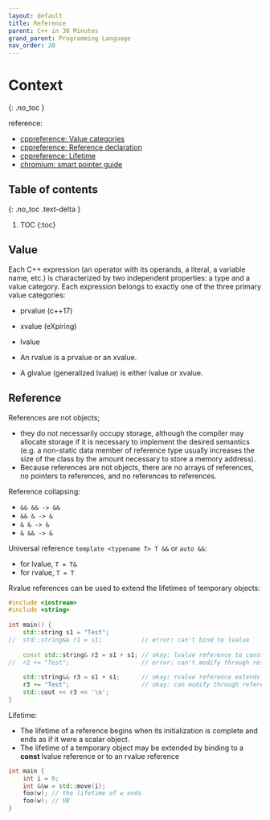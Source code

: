 ```yaml
---
layout: default
title: Reference
parent: C++ in 30 Minutes
grand_parent: Programming Language
nav_order: 20
---
```


# Context
{: .no_toc }

reference:

- [cppreference: Value categories](https://en.cppreference.com/w/cpp/language/value_category)
- [cppreference: Reference declaration](https://en.cppreference.com/w/cpp/language/reference)
- [cppreference: Lifetime](https://en.cppreference.com/w/cpp/language/lifetime)
- [chromium: smart pointer guide](https://www.chromium.org/developers/smart-pointer-guidelines)

## Table of contents
{: .no_toc .text-delta }

1. TOC
{:toc}

## Value

Each C++ expression (an operator with its operands, a literal, a variable name, etc.) is characterized by two independent properties: a type and a value category. Each expression belongs to exactly one of the three primary value categories:

- prvalue (c++17)
- xvalue (eXpiring)
- lvalue

- An rvalue is a prvalue or an xvalue. 
- A glvalue (generalized lvalue) is either lvalue or xvalue.

## Reference

References are not objects; 

- they do not necessarily occupy storage, although the compiler may allocate storage if it is necessary to implement the desired semantics (e.g. a non-static data member of reference type usually increases the size of the class by the amount necessary to store a memory address).
- Because references are not objects, there are no arrays of references, no pointers to references, and no references to references.

Reference collapsing:

- `&& && -> &&`
- `&& & -> &`
- `& & -> &`
- `& && -> &`

Universal reference `template <typename T> T &&` or `auto &&`:

- for lvalue, `T = T&`
- for rvalue, `T = T`

Rvalue references can be used to extend the lifetimes of temporary objects:

```c++
#include <iostream>
#include <string>
 
int main() {
    std::string s1 = "Test";
//  std::string&& r1 = s1;           // error: can't bind to lvalue
 
    const std::string& r2 = s1 + s1; // okay: lvalue reference to const extends lifetime
//  r2 += "Test";                    // error: can't modify through reference to const
 
    std::string&& r3 = s1 + s1;      // okay: rvalue reference extends lifetime
    r3 += "Test";                    // okay: can modify through reference to non-const
    std::cout << r3 << '\n';
}
```

Lifetime:

- The lifetime of a reference begins when its initialization is complete and ends as if it were a scalar object.
- The lifetime of a temporary object may be extended by binding to a **const** lvalue reference or to an rvalue reference

```c++
int main {
	int i = 0;
	int &&w = std::move(i);
	foo(w); // the lifetime of w ends
	foo(w); // UB
}
```




